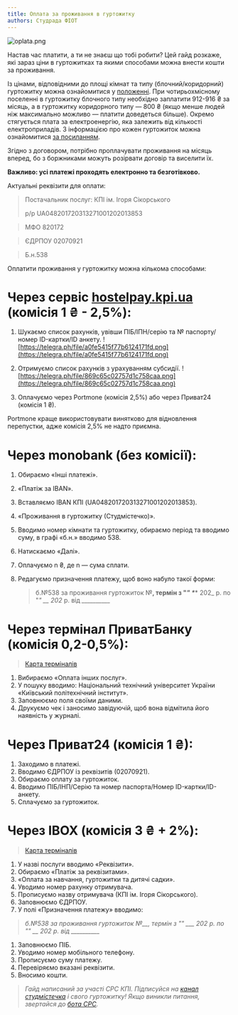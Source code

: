 ```yaml
---
title: Оплата за проживання в гуртожитку
authors: Студрада ФІОТ
---
```

![oplata.png](https://telegra.ph/file/ba97cb36a9cb27c6d2542.png)

Настав час платити, а ти не знаєш що тобі робити? Цей гайд розкаже, які зараз ціни в гуртожитках та якими способами можна внести кошти за проживання.

Із цінами, відповідними до площі кімнат та типу (блочний/коридорний) гуртожитку можна ознайомитися у [положенні](https://t.me/kpicampus/1053). При чотирьохмісному поселенні в гуртожитку блочного типу необхідно заплатити 912-916 ₴ за місяць, а в гуртожитку коридорного типу — 800 ₴ (якщо менше людей ніж максимально можливо — платити доведеться більше). Окремо стягується плата за електроенергію, яка залежить від кількості електроприладів. З інформацією про кожен гуртожиток можна ознайомитися [за посиланням](https://telegra.ph/Polnyj-gajd-po-obshchagam-KPI-dlya-chajnikov-07-30).

Згідно з договором, потрібно проплачувати проживання на місяць вперед, бо з боржниками можуть розірвати договір та виселити їх.

**Важливо: усі платежі проходять електронно та безготівково.**

Актуальні реквізити для оплати:

> Постачальник послуг: КПІ ім. Ігоря Сікорського
> 
> р/р UA048201720313271001202013853
> 

> МФО 820172
> 

> ЄДРПОУ 02070921
> 

> Б.н.538
> 

Оплатити проживання у гуртожитку можна кількома способами:

# **Через сервіс [hostelpay.kpi.ua](https://hostelpay.kpi.ua/) (комісія 1 ₴ - 2,5%):**

1. Шукаємо список рахунків, увівши ПІБ/ІПН/серію та № паспорту/номер ID-картки/ID анкету. ![https://telegra.ph/file/a0fe5415f77b6124171fd.png](https://telegra.ph/file/a0fe5415f77b6124171fd.png)

1. Отримуємо список рахунків з урахуванням субсидії.
![https://telegra.ph/file/869c65c02757d1c758caa.png](https://telegra.ph/file/869c65c02757d1c758caa.png)

1. Оплачуємо через Portmone (комісія 2,5%) або через Приват24 (комісія 1 ₴).

Portmone краще використовувати винятково для відновлення перепустки, адже комісія 2,5% не надто приємна.

# **Через monobank (без комісії):**

1. Обираємо «Інші платежі».
2. «Платіж за IBAN».
3. Вставляємо IBAN КПІ (UA048201720313271001202013853).
4. «Проживання в гуртожитку (Студмістечко)».
5. Вводимо номер кімнати та гуртожитку, обираємо період та вводимо суму, в графі «б.н.» вводимо 538.
6. Натискаємо «Далі».
7. Оплачуємо n ₴, де n — сума сплати.
8. Редагуємо призначення платежу, щоб воно набуло такої форми:
    
    > б.№538 за проживання гуртожиток №__, термін з "_" *___* 202_ р. по "_" *__* 202_ р. від *__________*
    > 

# **Через термінал ПриватБанку (комісія 0,2-0,5%):**

> [Карта терміналів](https://privatbank.ua/map)
> 
1. Вибираємо «Оплата інших послуг».
2. У пошуку вводимо: Національний технічний університет України «Київський політехнічний інститут».
3. Заповнюємо поля своїми даними.
4. Друкуємо чек і заносимо завідуючій, щоб вона відмітила його наявність у журналі.

# **Через Приват24 (комісія 1 ₴):**

1. Заходимо в платежі.
2. Вводимо ЄДРПОУ із реквізитів (02070921).
3. Обираємо оплату за гуртожиток.
4. Вводимо ПІБ/ІНП/Серію та номер паспорта/Номер ID-картки/ID-анкету.
5. Сплачуємо за гуртожиток. 

# Через IBOX (комісія 3 ₴ + 2%):

> [Карта терміналів](https://ibox.ua/map)
> 
1. У назві послуги вводимо «Реквізити».
2. Обираємо «Платіж за реквізитами».
3. «Оплата за навчання, гуртожитки та дитячі садки».
4. Уводимо номер рахунку отримувача.
5. Прописуємо назву отримувача (КПІ ім. Ігоря Сікорського).
6. Заповнюємо ЄДРПОУ.
7. У полі «Призначення платежу» вводимо:

> *б.№538 за проживання гуртожиток №__, термін з "_" ___ 202_ р. по "_" __ 202_ р. від __________*
> 
1. Заповнюємо ПІБ.
2. Уводимо номер мобільного телефону.
3. Прописуємо суму платежу.
4. Перевіряємо вказані реквізити.
5. Вносимо кошти.

> *Гайд написаний за участі СРС КПІ. Підписуйся на [канал студмістечка](https://t.me/kpicampus) і свого гуртожитку! Якщо виникли питання, звертайся до [бота СРС](https://t.me/kpicampus_bot).*
>